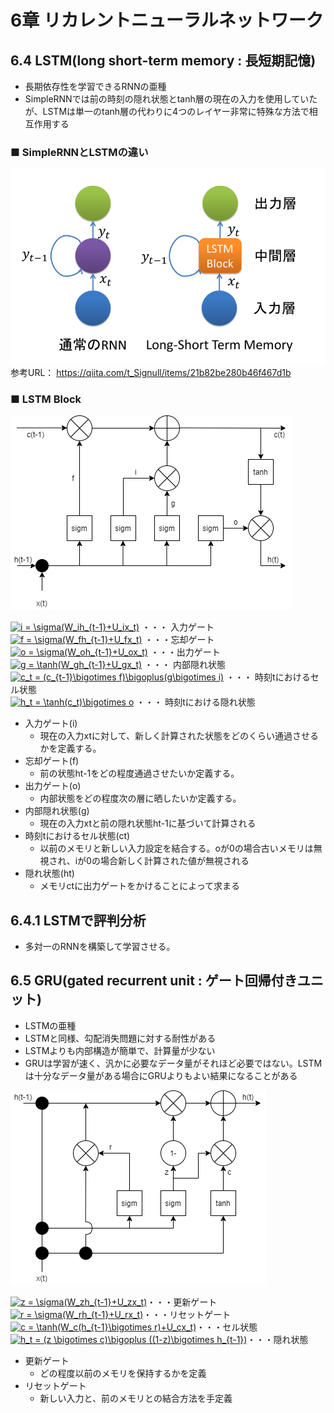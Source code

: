 # 6章 リカレントニューラルネットワーク

## 6.4 LSTM(long short-term memory : 長短期記憶)
- 長期依存性を学習できるRNNの亜種
- SimpleRNNでは前の時刻の隠れ状態とtanh層の現在の入力を使用していたが、LSTMは単一のtanh層の代わりに4つのレイヤー非常に特殊な方法で相互作用する

### ■ SimpleRNNとLSTMの違い
![LSTM](./imgs/RNN_LSTM.png)
参考URL： https://qiita.com/t_Signull/items/21b82be280b46f467d1b

### ■ LSTM Block
![LSTM](./imgs/LSTM_block.png)

<a href="https://www.codecogs.com/eqnedit.php?latex=\inline&space;i&space;=&space;\sigma(W_ih_{t-1}&plus;U_ix_t)" target="_blank"><img src="https://latex.codecogs.com/svg.latex?\inline&space;i&space;=&space;\sigma(W_ih_{t-1}&plus;U_ix_t)" title="i = \sigma(W_ih_{t-1}+U_ix_t)" /></a> ・・・ 入力ゲート  
<a href="https://www.codecogs.com/eqnedit.php?latex=\inline&space;f&space;=&space;\sigma(W_fh_{t-1}&plus;U_fx_t)" target="_blank"><img src="https://latex.codecogs.com/svg.latex?\inline&space;f&space;=&space;\sigma(W_fh_{t-1}&plus;U_fx_t)" title="f = \sigma(W_fh_{t-1}+U_fx_t)" /></a> ・・・忘却ゲート  
<a href="https://www.codecogs.com/eqnedit.php?latex=\inline&space;o&space;=&space;\sigma(W_oh_{t-1}&plus;U_ox_t)" target="_blank"><img src="https://latex.codecogs.com/svg.latex?\inline&space;o&space;=&space;\sigma(W_oh_{t-1}&plus;U_ox_t)" title="o = \sigma(W_oh_{t-1}+U_ox_t)" /></a> ・・・出力ゲート  
<a href="https://www.codecogs.com/eqnedit.php?latex=\inline&space;g&space;=&space;\tanh(W_gh_{t-1}&plus;U_gx_t)" target="_blank"><img src="https://latex.codecogs.com/svg.latex?\inline&space;g&space;=&space;\tanh(W_gh_{t-1}&plus;U_gx_t)" title="g = \tanh(W_gh_{t-1}+U_gx_t)" /></a> ・・・ 内部隠れ状態   
<a href="https://www.codecogs.com/eqnedit.php?latex=\inline&space;c_t&space;=&space;(c_{t-1}\bigotimes&space;f)\bigoplus(g\bigotimes&space;i)" target="_blank"><img src="https://latex.codecogs.com/svg.latex?\inline&space;c_t&space;=&space;(c_{t-1}\bigotimes&space;f)\bigoplus(g\bigotimes&space;i)" title="c_t = (c_{t-1}\bigotimes f)\bigoplus(g\bigotimes i)" /></a> ・・・ 時刻tにおけるセル状態  
<a href="https://www.codecogs.com/eqnedit.php?latex=\inline&space;h_t&space;=&space;\tanh(c_t)\bigotimes&space;o" target="_blank"><img src="https://latex.codecogs.com/svg.latex?\inline&space;h_t&space;=&space;\tanh(c_t)\bigotimes&space;o" title="h_t = \tanh(c_t)\bigotimes o" /></a> ・・・ 時刻tにおける隠れ状態

- 入力ゲート(i)
    - 現在の入力xtに対して、新しく計算された状態をどのくらい通過させるかを定義する。
- 忘却ゲート(f)
    - 前の状態ht-1をどの程度通過させたいか定義する。
- 出力ゲート(o)
    - 内部状態をどの程度次の層に晒したいか定義する。
- 内部隠れ状態(g)
    - 現在の入力xtと前の隠れ状態ht-1に基づいて計算される
- 時刻tにおけるセル状態(ct)
    - 以前のメモリと新しい入力設定を結合する。oが0の場合古いメモリは無視され、iが0の場合新しく計算された値が無視される
- 隠れ状態(ht)
    - メモリctに出力ゲートをかけることによって求まる

## 6.4.1 LSTMで評判分析
- 多対一のRNNを構築して学習させる。

## 6.5 GRU(gated recurrent unit : ゲート回帰付きユニット)
- LSTMの亜種
- LSTMと同様、勾配消失問題に対する耐性がある
- LSTMよりも内部構造が簡単で、計算量が少ない
- GRUは学習が速く、汎かに必要なデータ量がそれほど必要ではない。LSTMは十分なデータ量がある場合にGRUよりもよい結果になることがある

![GRU](./imgs/GRU.png)

<a href="https://www.codecogs.com/eqnedit.php?latex=\inline&space;z&space;=&space;\sigma(W_zh_{t-1}&plus;U_zx_t)" target="_blank"><img src="https://latex.codecogs.com/svg.latex?\inline&space;z&space;=&space;\sigma(W_zh_{t-1}&plus;U_zx_t)" title="z = \sigma(W_zh_{t-1}+U_zx_t)" /></a>・・・更新ゲート  
<a href="https://www.codecogs.com/eqnedit.php?latex=\inline&space;r&space;=&space;\sigma(W_rh_{t-1}&plus;U_rx_t)" target="_blank"><img src="https://latex.codecogs.com/svg.latex?\inline&space;r&space;=&space;\sigma(W_rh_{t-1}&plus;U_rx_t)" title="r = \sigma(W_rh_{t-1}+U_rx_t)" /></a>・・・リセットゲート  
<a href="https://www.codecogs.com/eqnedit.php?latex=\inline&space;c&space;=&space;\tanh(W_c(h_{t-1}\bigotimes&space;r)&plus;U_cx_t)" target="_blank"><img src="https://latex.codecogs.com/svg.latex?\inline&space;c&space;=&space;\tanh(W_c(h_{t-1}\bigotimes&space;r)&plus;U_cx_t)" title="c = \tanh(W_c(h_{t-1}\bigotimes r)+U_cx_t)" /></a>・・・セル状態  
<a href="https://www.codecogs.com/eqnedit.php?latex=\inline&space;h_t&space;=&space;(z&space;\bigotimes&space;c)\bigoplus&space;((1-z)\bigotimes&space;h_{t-1})" target="_blank"><img src="https://latex.codecogs.com/svg.latex?\inline&space;h_t&space;=&space;(z&space;\bigotimes&space;c)\bigoplus&space;((1-z)\bigotimes&space;h_{t-1})" title="h_t = (z \bigotimes c)\bigoplus ((1-z)\bigotimes h_{t-1})" /></a>・・・隠れ状態

- 更新ゲート
    - どの程度以前のメモリを保持するかを定義
- リセットゲート
    - 新しい入力と、前のメモリとの結合方法を手定義
